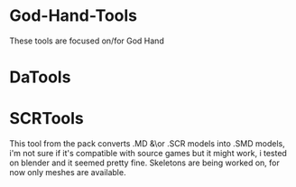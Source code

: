 # God-Hand-Tools
These tools are focused on/for God Hand
# DaTools
# SCRTools
This tool from the pack converts .MD &\or .SCR models into .SMD models, i'm not sure if it's compatible with source games but it might work, i tested on blender and it seemed pretty fine.
Skeletons are being worked on, for now only meshes are available.
